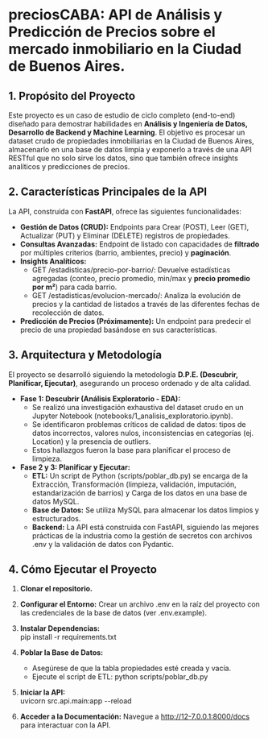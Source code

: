 # **preciosCABA: API de Análisis y Predicción de Precios sobre el mercado inmobiliario en la Ciudad de Buenos Aires.**

## 

## **1\. Propósito del Proyecto**

Este proyecto es un caso de estudio de ciclo completo (end-to-end) diseñado para demostrar habilidades en **Análisis y Ingeniería de Datos, Desarrollo de Backend y Machine Learning**. El objetivo es procesar un dataset crudo de propiedades inmobiliarias en la Ciudad de Buenos Aires, almacenarlo en una base de datos limpia y exponerlo a través de una API RESTful que no solo sirve los datos, sino que también ofrece insights analíticos y predicciones de precios.

## **2\. Características Principales de la API**

La API, construida con **FastAPI**, ofrece las siguientes funcionalidades:

* **Gestión de Datos (CRUD):** Endpoints para Crear (POST), Leer (GET), Actualizar (PUT) y Eliminar (DELETE) registros de propiedades.  
* **Consultas Avanzadas:** Endpoint de listado con capacidades de **filtrado** por múltiples criterios (barrio, ambientes, precio) y **paginación**.  
* **Insights Analíticos:**  
  * GET /estadisticas/precio-por-barrio/: Devuelve estadísticas agregadas (conteo, precio promedio, min/max y **precio promedio por m²**) para cada barrio.  
  * GET /estadisticas/evolucion-mercado/: Analiza la evolución de precios y la cantidad de listados a través de las diferentes fechas de recolección de datos.  
* **Predicción de Precios (Próximamente):** Un endpoint para predecir el precio de una propiedad basándose en sus características.

## **3\. Arquitectura y Metodología**

El proyecto se desarrolló siguiendo la metodología **D.P.E. (Descubrir, Planificar, Ejecutar)**, asegurando un proceso ordenado y de alta calidad.

* **Fase 1: Descubrir (Análisis Exploratorio \- EDA):**  
  * Se realizó una investigación exhaustiva del dataset crudo en un Jupyter Notebook (notebooks/1\_analisis\_exploratorio.ipynb).  
  * Se identificaron problemas críticos de calidad de datos: tipos de datos incorrectos, valores nulos, inconsistencias en categorías (ej. Location) y la presencia de outliers.  
  * Estos hallazgos fueron la base para planificar el proceso de limpieza.  
* **Fase 2 y 3: Planificar y Ejecutar:**  
  * **ETL:** Un script de Python (scripts/poblar\_db.py) se encarga de la Extracción, Transformación (limpieza, validación, imputación, estandarización de barrios) y Carga de los datos en una base de datos MySQL.  
  * **Base de Datos:** Se utiliza MySQL para almacenar los datos limpios y estructurados.  
  * **Backend:** La API está construida con FastAPI, siguiendo las mejores prácticas de la industria como la gestión de secretos con archivos .env y la validación de datos con Pydantic.

## **4\. Cómo Ejecutar el Proyecto**

1. **Clonar el repositorio.**  
2. **Configurar el Entorno:** Crear un archivo .env en la raíz del proyecto con las credenciales de la base de datos (ver .env.example).  
3. **Instalar Dependencias:**  
   pip install \-r requirements.txt

4. **Poblar la Base de Datos:**  
   * Asegúrese de que la tabla propiedades esté creada y vacía.  
   * Ejecute el script de ETL: python scripts/poblar\_db.py  
5. **Iniciar la API:**  
   uvicorn src.api.main:app \--reload

6. **Acceder a la Documentación:** Navegue a http://12-7.0.0.1:8000/docs para interactuar con la API.
